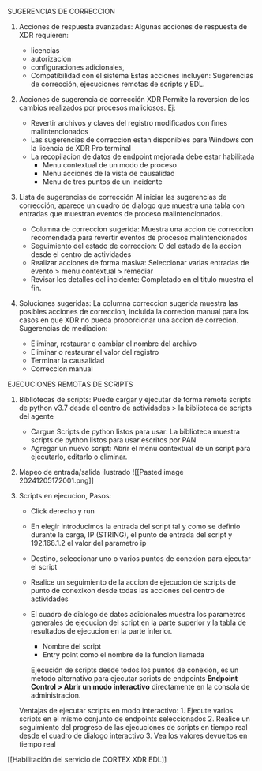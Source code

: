 SUGERENCIAS DE CORRECCION
1. Acciones de respuesta avanzadas: Algunas acciones de respuesta de XDR requieren: 
   - licencias
   - autorizacion
   - configuraciones adicionales,
   - Compatibilidad con el sistema
   Estas acciones incluyen: Sugerencias de corrección, ejecuciones remotas de scripts y EDL.
2. Acciones de sugerencia de corrección
   XDR Permite la reversion de los cambios realizados por procesos maliciosos. Ej:
   - Revertir archivos y claves del registro modificados con fines malintencionados
   - Las sugerencias de correccion estan disponibles para Windows con la licencia de XDR Pro terminal
   - La recopilacion de datos de endpoint mejorada debe estar habilitada
		- Menu contextual de un modo de proceso
		- Menu acciones de la vista de causalidad
		- Menu de tres puntos de un incidente

3. Lista de sugerencias de corrección
	Al iniciar las sugerencias de corrección, aparece un cuadro de dialogo que muestra una tabla con entradas que muestran eventos de proceso malintencionados.
	- Columna de correccion sugerida: Muestra una accion de correccion recomendada para revertir eventos de procesos malintencionados
	- Seguimiento del estado de correccion: O del estado de la accion desde el centro de actividades
	- Realizar acciones de forma masiva: Seleccionar varias entradas de evento > menu contextual > remediar
	- Revisar los detalles del incidente: Completado en el titulo muestra el fin.

4. Soluciones sugeridas: La columna correccion sugerida muestra las posibles acciones de correccion, incluida la correcion manual para los casos en que XDR no pueda proporcionar una accion de correcion.
   Sugerencias de mediacion:
   - Eliminar, restaurar o cambiar el nombre del archivo
   - Eliminar o restaurar el valor del registro
   - Terminar la causalidad
   - Correccion manual


EJECUCIONES REMOTAS DE SCRIPTS
1. Bibliotecas de scripts: Puede cargar y ejecutar de forma remota scripts de python v3.7 desde el centro de actividades > la biblioteca de scripts del agente
	- Cargue Scripts de python listos para usar: La biblioteca muestra scripts de python listos para usar escritos por PAN
	- Agregar un nuevo script: Abrir el menu contextual de un script para ejecutarlo, editarlo o eliminar.

2. Mapeo de entrada/salida ilustrado
   ![[Pasted image 20241205172001.png]]
3. Scripts en ejecucion, Pasos:
   - Click derecho y run
   - En elegir introducimos la entrada del script tal y como se definio durante la carga, IP (STRING), el punto de entrada del script y 192.168.1.2 el valor del parametro ip
   - Destino, seleccionar uno o varios puntos de conexion para ejecutar el script
   - Realice un seguimiento de la accion de ejecucion de scripts de punto de conexixon desde todas las acciones del centro de actividades
   - El cuadro de dialogo de datos adicionales muestra los parametros generales de ejecucion del script en la parte superior y la tabla de resultados de ejecucion en la parte inferior.
	   - Nombre del script
	   - Entry point como el nombre de la funcion llamada
	 
	 Ejecución de scripts desde todos los puntos de conexión, es un metodo alternativo para ejecutar scripts de endpoints **Endpoint Control > Abrir un modo interactivo** directamente en la consola de administracion.

	Ventajas de ejecutar scripts en modo interactivo:
		1. Ejecute varios scripts en el mismo conjunto de endpoints seleccionados
		2. Realice un seguimiento del progreso de las ejecuciones de scripts en tiempo real desde el cuadro de dialogo interactivo
		3. Vea los valores devueltos en tiempo real


[[Habilitación del servicio de CORTEX XDR EDL]]


